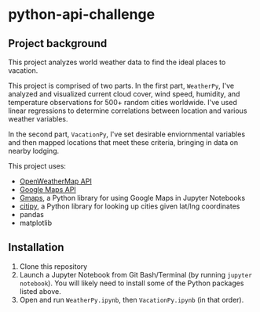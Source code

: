 # python-api-challenge

## Project background

This project analyzes world weather data to find the ideal places to vacation.

This project is comprised of two parts. In the first part, `WeatherPy`, I've analyzed and visualized current cloud cover, wind speed, humidity, and temperature observations for 500+ random cities worldwide. I've used linear regressions to determine correlations between location and various weather variables.

In the second part, `VacationPy`, I've set desirable enviornmental variables and then mapped locations that meet these criteria, bringing in data on nearby lodging.
 
This project uses:

* [OpenWeatherMap API](https://openweathermap.org/api) 
* [Google Maps API](https://developers.google.com/maps/documentation) 
* [Gmaps](https://pypi.org/project/gmaps/), a Python library for using Google Maps in Jupyter Notebooks
* [citipy](https://pypi.org/project/citipy/), a Python library for looking up cities given lat/lng coordinates
* pandas
* matplotlib

## Installation

1. Clone this repository
2. Launch a Jupyter Notebook from Git Bash/Terminal (by running `jupyter notebook`). You will likely need to install some of the Python packages listed above.
3. Open and run `WeatherPy.ipynb`, then `VacationPy.ipynb` (in that order).
